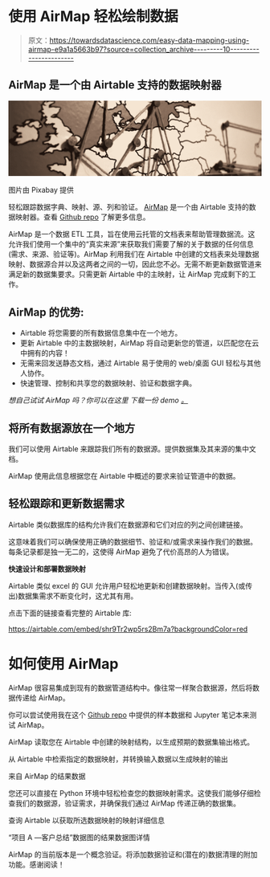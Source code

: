 # 使用 AirMap 轻松绘制数据

> 原文：<https://towardsdatascience.com/easy-data-mapping-using-airmap-e9a1a5663b97?source=collection_archive---------10----------------------->

## AirMap 是一个由 Airtable 支持的数据映射器

![](img/ef4e887f67f9f8a3d5a3448e26991f6f.png)

图片由 Pixabay 提供

轻松跟踪数据字典、映射、源、列和验证。 [AirMap](https://github.com/eyan02/AirMap) 是一个由 Airtable 支持的数据映射器。查看 [Github repo](https://github.com/eyan02/AirMap) 了解更多信息。

AirMap 是一个数据 ETL 工具，旨在使用云托管的文档表来帮助管理数据流。这允许我们使用一个集中的“真实来源”来获取我们需要了解的关于数据的任何信息(需求、来源、验证等)。AirMap 利用我们在 Airtable 中创建的文档表来处理数据映射、数据源合并以及这两者之间的一切，因此您不必。无需不断更新数据管道来满足新的数据集要求。只需更新 Airtable 中的主映射，让 AirMap 完成剩下的工作。

## AirMap 的优势:

*   Airtable 将您需要的所有数据信息集中在一个地方。
*   更新 Airtable 中的主数据映射，AirMap 将自动更新您的管道，以匹配您在云中拥有的内容！
*   无需来回发送静态文档，通过 Airtable 易于使用的 web/桌面 GUI 轻松与其他人协作。
*   快速管理、控制和共享您的数据映射、验证和数据字典。

*想自己试试 AirMap 吗？你可以在这里* *下载一份 demo* [*。*](https://github.com/eyan02/AirMap/tree/main/test/demo)

## 将所有数据源放在一个地方

我们可以使用 Airtable 来跟踪我们所有的数据源。提供数据集及其来源的集中文档。

AirMap 使用此信息根据您在 Airtable 中概述的要求来验证管道中的数据。

## 轻松跟踪和更新数据需求

Airtable 类似数据库的结构允许我们在数据源和它们对应的列之间创建链接。

这意味着我们可以确保使用正确的数据细节、验证和/或需求来操作我们的数据。每条记录都是独一无二的，这使得 AirMap 避免了代价高昂的人为错误。

**快速设计和部署数据映射**

Airtable 类似 excel 的 GUI 允许用户轻松地更新和创建数据映射。当传入(或传出)数据集需求不断变化时，这尤其有用。

点击下面的链接查看完整的 Airtable 库:

<https://airtable.com/embed/shr9Tr2wp5rs2Bm7a?backgroundColor=red>  

# 如何使用 AirMap

AirMap 很容易集成到现有的数据管道结构中。像往常一样聚合数据源，然后将数据传递给 AirMap。

你可以尝试使用我在这个 [Github repo](https://github.com/eyan02/AirMap/tree/main/test/demo) 中提供的样本数据和 Jupyter 笔记本来测试 AirMap。

AirMap 读取您在 Airtable 中创建的映射结构，以生成预期的数据集输出格式。

从 Airtable 中检索指定的数据映射，并转换输入数据以生成映射的输出

来自 AirMap 的结果数据

您还可以直接在 Python 环境中轻松检查您的数据映射需求。这使我们能够仔细检查我们的数据源，验证需求，并确保我们通过 AirMap 传递正确的数据集。

查询 Airtable 以获取所选数据映射的映射详细信息

“项目 A —客户总结”数据图的结果数据图详情

AirMap 的当前版本是一个概念验证。将添加数据验证和(潜在的)数据清理的附加功能。感谢阅读！